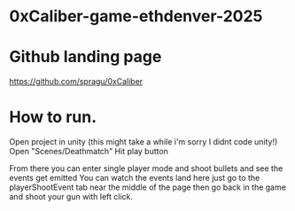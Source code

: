 # 0xCaliber-game-ethdenver-2025
# Github landing page
  https://github.com/spragu/0xCaliber
# How to run.

Open project in unity (this might take a while i'm sorry I didnt code unity!)
Open "Scenes/Deathmatch"
Hit play button

From there you can enter single player mode and shoot bullets and see the events get emitted 
You can watch the events land here just go to the playerShootEvent tab near the middle of the page then go back in the game and shoot your gun with left click.
